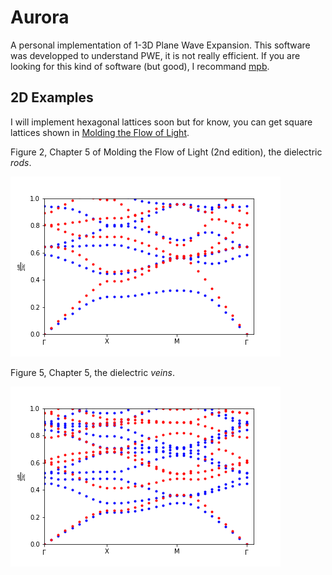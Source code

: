 # Aurora

A personal implementation of 1-3D Plane Wave Expansion.
This software was developped to understand PWE, it is not really efficient.
If you are looking for this kind of software (but good), I recommand [mpb](https://mpb.readthedocs.io/en/latest/).

## 2D Examples

I will implement hexagonal lattices soon but for know, you can get square lattices shown in [Molding the Flow of Light](http://ab-initio.mit.edu/book/).

Figure 2, Chapter 5 of Molding the Flow of Light (2nd edition), the dielectric *rods*.

![](./figs/joa/5/2.png)


Figure 5, Chapter 5, the dielectric *veins*.


![](./figs/joa/5/5.png)
